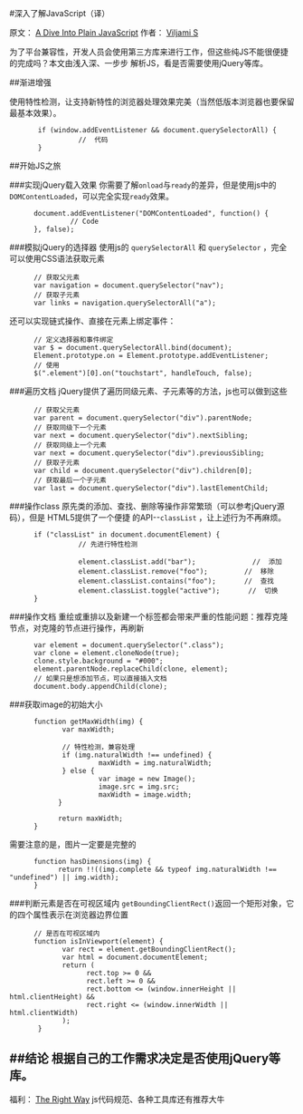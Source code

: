 #深入了解JavaScript（译）

原文： [A Dive Into Plain JavaScript](http://blog.adtile.me/2014/01/16/a-dive-into-plain-javascript/)
作者： [Viljami S](http://blog.adtile.me/authors/viljami/)


为了平台兼容性，开发人员会使用第三方库来进行工作，但这些纯JS不能很便捷的完成吗？本文由浅入深、一步步
解析JS，看是否需要使用jQuery等库。

##渐进增强

使用特性检测，让支持新特性的浏览器处理效果完美（当然低版本浏览器也要保留最基本效果）。
```
       if (window.addEventListener && document.querySelectorAll) {
                 //  代码
       }
```

##开始JS之旅

###实现jQuery载入效果
你需要了解`onload`与`ready`的差异，但是使用js中的`DOMContentLoaded`，可以完全实现`ready`效果。
```
      document.addEventListener("DOMContentLoaded", function() {
               // Code
      }, false);
```

###模拟jQuery的选择器
使用js的 `querySelectorAll` 和 `querySelector` ，完全可以使用CSS语法获取元素
```
      // 获取父元素
      var navigation = document.querySelector("nav");
      // 获取子元素
      var links = navigation.querySelectorAll("a");
```
还可以实现链式操作、直接在元素上绑定事件：
```
      // 定义选择器和事件绑定
      var $ = document.querySelectorAll.bind(document);
      Element.prototype.on = Element.prototype.addEventListener;
      // 使用
      $(".element")[0].on("touchstart", handleTouch, false);
```

###遍历文档
jQuery提供了遍历同级元素、子元素等的方法，js也可以做到这些
```
      // 获取父元素
      var parent = document.querySelector("div").parentNode;
      // 获取同级下一个元素
      var next = document.querySelector("div").nextSibling;
      // 获取同级上一个元素
      var next = document.querySelector("div").previousSibling;
      // 获取子元素
      var child = document.querySelector("div").children[0];
      // 获取最后一个子元素
      var last = document.querySelector("div").lastElementChild;
```

###操作class
原先类的添加、查找、删除等操作非常繁琐（可以参考jQuery源码），但是 HTML5提供了一个便捷
的API--`classList` ，让上述行为不再麻烦。
```
      if ("classList" in document.documentElement) {
                 // 先进行特性检测
                 
                 element.classList.add("bar");              //  添加
                 element.classList.remove("foo");         //  移除
                 element.classList.contains("foo");       //  查找
                 element.classList.toggle("active");       //  切换
      }
```

###操作文档
重绘或重排以及新建一个标签都会带来严重的性能问题：推荐克隆节点，对克隆的节点进行操作，再刷新
```
      var element = document.querySelector(".class");
      var clone = element.cloneNode(true);
      clone.style.background = "#000";
      element.parentNode.replaceChild(clone, element);
      // 如果只是想添加节点，可以直接插入文档
      document.body.appendChild(clone);
```

###获取image的初始大小
```
      function getMaxWidth(img) {
             var maxWidth;

             // 特性检测，兼容处理
             if (img.naturalWidth !== undefined) {
                      maxWidth = img.naturalWidth;
             } else {
                      var image = new Image();
                      image.src = img.src;
                      maxWidth = image.width;
            }

            return maxWidth;
      }
```
需要注意的是，图片一定要是完整的
```
      function hasDimensions(img) {
            return !!((img.complete && typeof img.naturalWidth !== "undefined") || img.width);
      }
```

###判断元素是否在可视区域内
`getBoundingClientRect()`返回一个矩形对象，它的四个属性表示在浏览器边界位置
```
      // 是否在可视区域内
      function isInViewport(element) {
             var rect = element.getBoundingClientRect();
             var html = document.documentElement;
             return (
                   rect.top >= 0 &&
                   rect.left >= 0 &&
                   rect.bottom <= (window.innerHeight || html.clientHeight) &&
                   rect.right <= (window.innerWidth || html.clientWidth)
             );
       }
```

##结论
根据自己的工作需求决定是否使用jQuery等库。
------------------------------------------------
福利：   [The Right Way](http://jstherightway.org/)  js代码规范、各种工具库还有推荐大牛